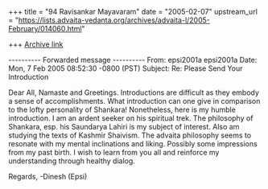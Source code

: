 +++
title = "94 Ravisankar Mayavaram"
date = "2005-02-07"
upstream_url = "https://lists.advaita-vedanta.org/archives/advaita-l/2005-February/014060.html"

+++
[Archive link](https://lists.advaita-vedanta.org/archives/advaita-l/2005-February/014060.html)

---------- Forwarded message ----------
From: epsi2001a epsi2001a <epsi2001a at yahoo.com>
Date: Mon, 7 Feb 2005 08:52:30 -0800 (PST)
Subject: Re: Please Send Your Introduction


Dear All,
Namaste and Greetings.
Introductions are difficult as they embody a sense of
accomplishments. What introduction can one give in
comparison to the lofty personality of Shankara!
Nonetheless, here is my humble introduction. I am an
ardent seeker on his spiritual trek. The philosophy of
Shankara, esp. his Saundarya Lahiri is my subject of
interest. Also am studying the texts of Kashmir
Shaivism. The advaita philosophy seems to resonate
with my mental inclinations and liking. Possibly some
impressions from my past birth.
I wish to learn from you all and reinforce my
understanding through healthy dialog.

Regards,
-Dinesh (Epsi)

